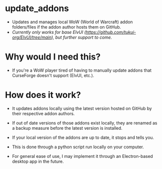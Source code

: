 # update_addons


- Updates and manages local WoW (World of Warcraft) addon folders/files if the addon author hosts them on GitHub.
- *Currently only works for base ElvUI (https://github.com/tukui-org/ElvUI/tree/main), but further support to come.*


# Why would I need this?


- If you're a WoW player tired of having to manually update addons that CurseForge doesn't support (ElvUI, etc.).


# How does it work?


- It updates addons locally using the latest version hosted on GitHub by their respective addon authors.
- If out of date versions of those addons exist locally, they are renamed as a backup measure before the latest version is installed.
- If your local version of the addons are up to date, it stops and tells you.

- This is done through a python script run locally on your computer. 
- For general ease of use, I may implement it through an Electron-based desktop app in the future.
